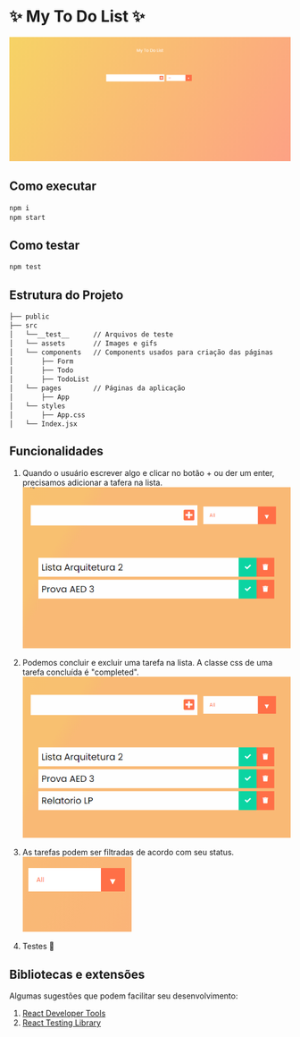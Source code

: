 # :sparkles: My To Do List :sparkles:

![to-do-page](https://github.com/mllbueno/to-do-list/blob/master/src/assets/my-to-do.PNG?raw=true)

## Como executar

```sh
npm i
npm start
```

## Como testar

```sh
npm test
```

## Estrutura do Projeto

```
├── public
├── src
│   └──__test__      // Arquivos de teste
│   └── assets       // Images e gifs
│   └── components   // Components usados para criação das páginas
│       ├── Form
│       ├── Todo
│       ├── TodoList
│   └── pages        // Páginas da aplicação
│       ├── App
│   └── styles
│       ├── App.css
│   └── Index.jsx
```

## Funcionalidades

1.  Quando o usuário escrever algo e clicar no botão + ou der um enter, precisamos adicionar a tafera na lista.
    ![adding to-dos](https://github.com/mllbueno/to-do-list/blob/master/src/assets/adding-todos.gif?raw=true)

2.  Podemos concluir e excluir uma tarefa na lista. A classe css de uma tarefa concluída é "completed".
    ![filter options](https://github.com/mllbueno/to-do-list/blob/master/src/assets/completing-and-deleting.gif?raw=true)

3.  As tarefas podem ser filtradas de acordo com seu status.  
    ![filter options](https://github.com/mllbueno/to-do-list/blob/master/src/assets/filters.gif?raw=true)

4.  Testes :sparkling_heart:

## Bibliotecas e extensões

Algumas sugestões que podem facilitar seu desenvolvimento:

1. [React Developer Tools](https://chrome.google.com/webstore/detail/react-developer-tools/fmkadmapgofadopljbjfkapdkoienihi)
2. [React Testing Library](https://testing-library.com/docs/react-testing-library/intro/)
